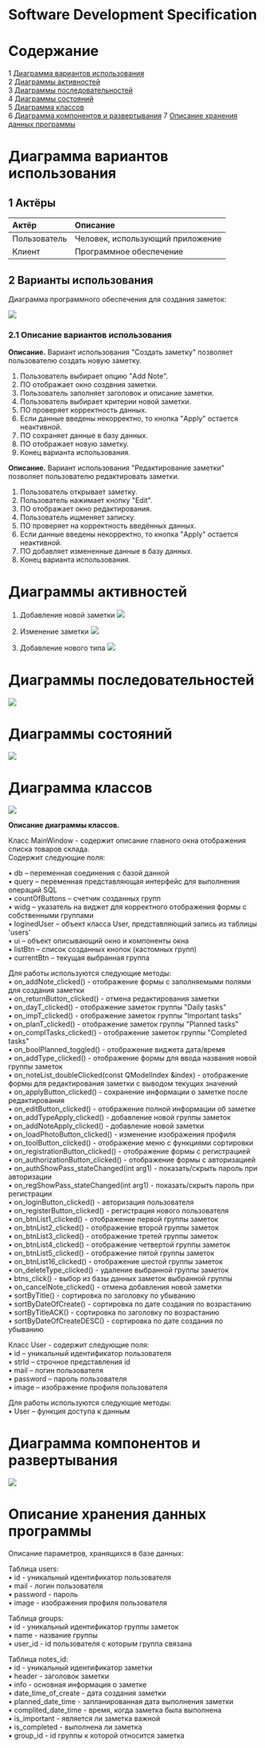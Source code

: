 # Software Development Specification
# Содержание
1 [Диаграмма вариантов использования](#диаграмма-вариантов-использования)  
2 [Диаграммы активностей](#диаграммы-активностей)  
3 [Диаграммы последовательностей](#диаграммы-последовательностей)  
4 [Диаграммы состояний](#диаграммы-состояний)  
5 [Диаграмма классов](#диаграмма-классов)  
6 [Диаграмма компонентов и развертывания](#диаграмма-компонентов-и-развертывания)
7 [Описание хранения данных программы](#описание-хранения-данных-программы)


# Диаграмма вариантов использования

## 1 Актёры

| Актёр                     | Описание                                                                                         |
| :------------------------ | :----------------------------------------------------------------------------------------------- |
| Пользователь              | Человек, использующий приложение                                                                 |
| Клиент                    | Программное обеспечение                                                                          |

## 2 Варианты использования

Диаграмма программного обеспечения для создания заметок:

![](files/diagramms_for_SDS/variants_of_use.jpg)

### 2.1 Описание вариантов использования 

**Описание.** 
Вариант использования "Создать заметку" позволяет пользователю создать новую заметку.

1. Пользователь выбирает опцию "Add Note".
2. ПО отображает окно создвния заметки.
3. Пользователь заполняет заголовок и описание заметки.
4. Пользователь выбирает критерии новой заметки.
5. ПО проверяет корректность данных.
6. Если данные введены некорректно, то кнопка "Apply" остается неактивной.
7. ПО сохраняет данные в базу данных.
8. ПО отображает новую заметку.
9. Конец варианта использования.

**Описание.** 
Вариант использования "Редактирование заметки" позволяет пользователю редактировать заметки.

1. Пользователь открывает заметку.
2. Пользователь нажимает кнопку "Edit".
3. ПО отображает окно редактирования.
4. Пользователь ищменяет записку.
5. ПО проверяет на корректность введённых данных. 
6. Если данные введены некорректно, то кнопка "Apply" остается неактивной.
7. ПО добавляет измененные данные в базу данных.
8. Конец варианта использования.

# Диаграммы активностей

1. Добавление новой заметки 
![](files/diagramms_for_SDS/activity_diagramm.jpg)

2. Изменение заметки
![](files/diagramms_for_SDS/activity_diagramm2.jpg)

3. Добавление нового типа 
![](files/diagramms_for_SDS/activity_diagramm3.jpg)

# Диаграммы последовательностей

![](files/diagramms_for_SDS/sequence_diagramm.jpg)

# Диаграммы состояний

![](files/diagramms_for_SDS/consistance_diagramm.jpg)

# Диаграмма классов

![](files/diagramms_for_SDS/class_diagramm.jpg)

**Описание диаграммы классов.**

Класс MainWindow - содержит описание главного окна отображения списка товаров склада.  
Содержит следующие поля: 

•	 db – переменная соединения с базой данной  
•	 query – переменная представляющая интерфейс для выполнения операций SQL  
•	 countOfButtons – счетчик созданных групп   
•	 widg – указатель на виджет для корректного отображения формы с собственными группами   
•	 loginedUser – объект класса User, представляющий запись из таблицы 'users'   
•	 ui – объект описывающий окно и компоненты окна   
•	 listBtn – список созданных кнопок (кастомных групп)    
•  currentBtn – текущая выбранная группа  

Для работы используются следующие методы:  
•	on_addNote_clicked() - отображение формы с заполняемыми полями для создания заметки  
•	on_returnButton_clicked() - отмена редактирования заметки  
•	on_dayT_clicked() - отображение заметок группы "Daily tasks"   
•	on_impT_clicked() - отображение заметок группы "Important tasks"  
•	on_planT_clicked() - отображение заметок группы "Planned tasks"   
•	on_complTasks_clicked()  - отображение заметок группы "Completed tasks"   
•	on_boolPlanned_toggled() - отображение виджета дата/время   
•	on_addType_clicked() - отображение формы для ввода названия новой группы заметок    
•	on_noteList_doubleClicked(const QModelIndex &index) - отображение формы для редактирования заметки с выводом текущих значений   
•	on_applyButton_clicked() - сохранение информации о заметке после редактирования  
•	on_editButton_clicked() - отображение полной информации об заметке    
•	on_addTypeApply_clicked() - добавление новой группы заметок  
•	on_addNoteApply_clicked() - добавление новой заметки    
•	on_loadPhotoButton_clicked() - изменение изображения профиля    
•	on_toolButton_clicked() - отображение меню с функциями сортировки   
•	on_registrationButton_clicked() - отображение формы с регистрацией    
•	on_authorizationButton_clicked() - отображение формы с авторизацией   
•	on_authShowPass_stateChanged(int arg1) - показать/скрыть пароль при авторизации   
•	on_regShowPass_stateChanged(int arg1) - показать/скрыть пароль при регистрации    
•	on_loginButton_clicked() - авторизация пользователя   
•	on_registerButton_clicked() - регистрация нового пользователя   
•	on_btnList1_clicked() - отображение первой группы заметок   
•	on_btnList2_clicked() - отображение второй группы заметок   
•	on_btnList3_clicked() - отображение третей группы заметок   
•	on_btnList4_clicked() - отображение четвертой группы заметок    
•	on_btnList5_clicked() - отображение пятой группы заметок    
•	on_btnList16_clicked() - отображение шестой группы заметок    
•	on_deleteType_clicked() - удаление выбранной группы заметок       
•	btns_click() - выбор из базы данных заметок выбранной группы      
•	on_cancelNote_clicked() - отмена добавления новой заметки   
•	sortByTitle() - сортировка по заголовку по убыванию   
•	sortByDateOfCreate() - сортировка по дате создания по возрастанию   
•	sortByTitleACK() - сортировка по заголовку по возрастанию   
•	sortByDateOfCreateDESC() - сортировка по дате создания по убыванию    

Класс User - содержит следующие поля:  
•	id –  уникальный идентификатор пользователя   
•	strId – строчное представления id   
•	mail – логин пользователя     
•	password – пароль пользователя    
•	image – изображение профиля пользователя    

Для работы используются следующие методы:  
•	User – функция доступа к данным   
  
# Диаграмма компонентов и развертывания

![](files/diagramms_for_SDS/deployment_diagram.jpg)

# Описание хранения данных программы  

Описание параметров, хранящихся в базе данных:  

Таблица users:    
•	id - уникальный идентификатор пользователя    
•	mail - логин пользователя   
•	password - пароль   
•	image - изображения профиля пользователя    

Таблица groups:   
•	id - уникальный идентификатор группы заметок    
•	name - название группы    
•	user_id - id пользователя с которым группа связана   

Таблица notes_id:   
•	id - уникальный идентификатор заметки   
•	header - заголовок заметки    
•	info - основная информация о заметке    
•	date_time_of_create - дата создания заметки   
•	planned_date_time - запланированная дата выполнения заметки   
•	complited_date_time - время, когда заметка была выполнена   
•	is_important - является ли заметка важной   
•	is_completed - выполнена ли заметка   
•	group_id - id группы к которой относится заметка    
